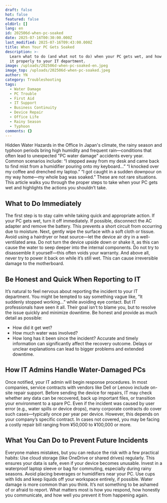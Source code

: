 ```yaml
---
draft: false
hot: false
featured: false
oldUrl: []
lang: en
id: 202506d-when-pc-soaked
date: 2025-07-16T00:30:00.000Z
last_modified: 2025-07-16T09:43:00.000Z
title: When Your PC Gets Soaked
description: >-
  Learn what to do (and what not to do) when your PC gets wet, and how to report
  it properly to your IT department.
image: /uploads/202506d-when-pc-soaked-en.jpeg
image_top: /uploads/202506d-when-pc-soaked.jpeg
author: YN
category: Troubleshooting
tags:
  - Water Damage
  - PC Trouble
  - First Aid
  - IT Support
  - Business Continuity
  - Device Repair
  - Office Life
  - Rainy Season
  - Typhoon
comments: {}
---
```

Hidden Water Hazards in the Office
In Japan's climate, the rainy season and typhoon periods bring high humidity and frequent rain—conditions that often lead to unexpected "PC water damage" accidents every year.
Common scenarios include:
“I stepped away from my desk and came back to find mist from a humidifier pouring onto my keyboard…”
“I knocked over my coffee and drenched my laptop.”
“I got caught in a sudden downpour on my way home—my whole bag was soaked.”
These are not rare situations. This article walks you through the proper steps to take when your PC gets wet and highlights the actions you shouldn’t take.

<!--more-->

## What to Do Immediately
The first step is to stay calm while taking quick and appropriate action. If your PC gets wet, turn it off immediately. If possible, disconnect the AC adapter and remove the battery. This prevents a short circuit from occurring due to moisture.
Next, gently wipe the surface with a soft cloth or tissue. Avoid using a hairdryer or heat source—let the device air dry in a well-ventilated area.
Do not turn the device upside down or shake it, as this can cause the water to seep deeper into the internal components.
Do not try to disassemble it yourself—this often voids your warranty. And above all, never try to power it back on while it’s still wet. This can cause irreversible damage to the motherboard.

## Be Honest and Quick When Reporting to IT
It’s natural to feel nervous about reporting the incident to your IT department. You might be tempted to say something vague like, “It suddenly stopped working…” while avoiding eye contact.
But IT professionals have seen it all. Their goal isn’t to blame you, but to resolve the issue quickly and minimize downtime.
Be honest and provide as much detail as possible:
* How did it get wet?
* How much water was involved?
* How long has it been since the incident?
Accurate and timely information can significantly affect the recovery outcome. Delays or unclear explanations can lead to bigger problems and extended downtime.

## How IT Admins Handle Water-Damaged PCs
Once notified, your IT admin will begin response procedures. In most companies, service contracts with vendors like Dell or Lenovo include on-site repair support.
Before sending the device for repairs, IT may check whether any data can be recovered, back up important files, or transition your environment to a spare PC.
Even if the incident was caused by user error (e.g., water spills or device drops), many corporate contracts do cover such cases—typically once per year per device.
However, this depends on your company’s specific contract. In cases not covered, you may be facing a costly repair bill ranging from ¥50,000 to ¥100,000 or more.

## What You Can Do to Prevent Future Incidents
Everyone makes mistakes, but you can reduce the risk with a few practical habits:
Use cloud storage (like OneDrive or shared drives) regularly. This ensures your data is safe, even if your device becomes unusable.
Invest in a waterproof laptop sleeve or bag for commuting, especially during rainy seasons.
Avoid placing beverages or humidifiers near your PC. Use cups with lids and keep liquids off your workspace entirely, if possible.
Water damage is more common than you think. It’s not something to be ashamed of or afraid to report. What matters most is how you respond, how honestly you communicate, and how well you prevent it from happening again.
